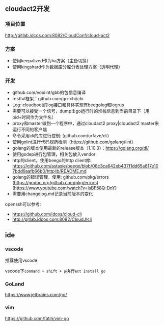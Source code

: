 ## cloudact2开发

### 项目位置

http://gitlab.idcos.com:8082/CloudConf/cloud-act2


### 方案

- 使用keepalived作为ha方案（主备切换）
- 使用kingshard作为数据库分库分表处理方案（透明代理）





### 开发

- github.com/voidint/gbb的包信息编译
- restful框架：github.com/go-chi/chi
- Log: cloudboot的log接口和具体实现有beegolog和logrus
- 需要可以接受一个信号，dump出go运行时的堆栈信息到当前目录下（用pid+时间作为文件名）
- proxy和master做到一个程序中，通过cloudact2 proxy|cloudact2 master来运行不同的客户端
- 命令采用cli的库进行控制: (github.com/urfave/cli)
- 使用golint进行代码规范检测（https://github.com/golang/lint）
- golang的版本使用最新的release版本（1.10.3）：https://golang.org/dl/
- 使用godep进行包管理，相关包放入vendor
- http的client，使用beego的http client库: https://github.com/astaxie/beego/blob/08c3ca642eb437f1dd65a617e107bdd9aafb66b0/httplib/README.md
- golang的错误管理，使用: github.com/pkg/errors  (https://godoc.org/github.com/pkg/errors)(https://www.youtube.com/watch?v=lsBF58Q-DnY)
- 需要用changelog.md记录当前版本的变化




openssh可以参考:

- https://github.com/idcos/cloud-cli
- http://gitlab.idcos.com:8082/CloudJ/cli




## ide

### vscode

推荐使用vscode

vscode下`command + shift + p`执行`ext install go` 

### GoLand

https://www.jetbrains.com/go/


### vim
https://github.com/fatih/vim-go



